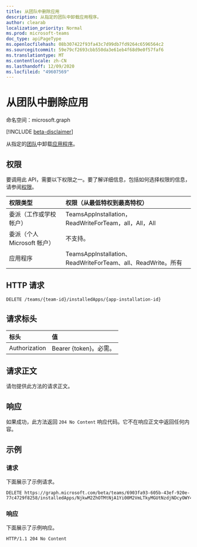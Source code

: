 ```yaml
---
title: 从团队中删除应用
description: 从指定的团队中卸载应用程序。
author: clearab
localization_priority: Normal
ms.prod: microsoft-teams
doc_type: apiPageType
ms.openlocfilehash: 08b307422f93fa43c7d99db7fd9264c6596564c2
ms.sourcegitcommit: 59e79cf2693cbb550da3e61eb4f68d9e0f57faf6
ms.translationtype: MT
ms.contentlocale: zh-CN
ms.lasthandoff: 12/09/2020
ms.locfileid: "49607569"
---
```

# <a name="remove-app-from-team"></a>从团队中删除应用

命名空间：microsoft.graph

[!INCLUDE [beta-disclaimer](../../includes/beta-disclaimer.md)]

从指定的[团队](../resources/team.md)中卸载[应用程序](../resources/teamsappinstallation.md)。

## <a name="permissions"></a>权限

要调用此 API，需要以下权限之一。要了解详细信息，包括如何选择权限的信息，请参阅[权限](/graph/permissions-reference)。

|权限类型      | 权限（从最低特权到最高特权）              |
|:--------------------|:---------------------------------------------------------|
|委派（工作或学校帐户） | TeamsAppInstallation，ReadWriteForTeam，all，All，All |
|委派（个人 Microsoft 帐户） | 不支持。    |
|应用程序 | TeamsAppInstallation、ReadWriteForTeam、all、ReadWrite。所有 |

## <a name="http-request"></a>HTTP 请求
<!-- { "blockType": "ignored" } -->
```http
DELETE /teams/{team-id}/installedApps/{app-installation-id}
```

## <a name="request-headers"></a>请求标头

| 标头       | 值 |
|:---------------|:--------|
| Authorization  | Bearer {token}。必需。  |

## <a name="request-body"></a>请求正文

请勿提供此方法的请求正文。

## <a name="response"></a>响应

如果成功，此方法返回 `204 No Content` 响应代码。它不在响应正文中返回任何内容。

## <a name="example"></a>示例

### <a name="request"></a>请求

下面展示了示例请求。

<!-- {
  "blockType": "request",
  "name": "uninstall_teamsapp_in_team"
}-->
```http
DELETE https://graph.microsoft.com/beta/teams/6903fa93-605b-43ef-920e-77c4729f8258/installedApps/NjkwM2ZhOTMtNjA1Yi00M2VmLTkyMGUtNzdjNDcyOWY4MjU4IyMwMDAwMTAxNi1kZTA1LTQ5MmUtOTEwNi00ODI4ZmM4YTg2ODc=
```

### <a name="response"></a>响应

下面展示了示例响应。

<!-- {
  "blockType": "response",
  "name": "uninstall_teamsapp_in_team",
  "truncated": true
} -->
```http
HTTP/1.1 204 No Content
```

<!-- uuid: 8fcb5dbc-d5aa-4681-8e31-b001d5168d79
2015-10-25 14:57:30 UTC -->
<!--
{
  "type": "#page.annotation",
  "description": "Remove app from team",
  "keywords": "",
  "section": "documentation",
  "tocPath": "",
  "suppressions": []
}
-->


